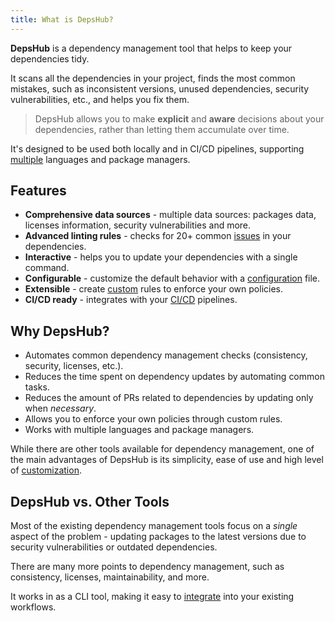 ```yaml
---
title: What is DepsHub?
---
```


**DepsHub** is a dependency management tool that helps to keep your dependencies tidy.

It scans all the dependencies in your project, finds the most common mistakes, such as inconsistent versions, unused dependencies, security vulnerabilities, etc., and helps you fix them.

> DepsHub allows you to make **explicit** and **aware** decisions about your dependencies, rather than letting them accumulate over time.

It's designed to be used both locally and in CI/CD pipelines, supporting [multiple](/misc/supported) languages and package managers.

## Features

- **Comprehensive data sources** - multiple data sources: packages data, licenses information, security vulnerabilities and more.
- **Advanced linting rules** - checks for 20+ common [issues](/reference/rules) in your dependencies.
- **Interactive** - helps you to update your dependencies with a single command.
- **Configurable** - customize the default behavior with a [configuration](/reference/configuration-file) file.
- **Extensible** - create [custom](/guides/custom) rules to enforce your own policies.
- **CI/CD ready** - integrates with your [CI/CD](/guides/integrations) pipelines.


## Why DepsHub?

- Automates common dependency management checks (consistency, security, licenses, etc.).
- Reduces the time spent on dependency updates by automating common tasks.
- Reduces the amount of PRs related to dependencies by updating only when _necessary_.
- Allows you to enforce your own policies through custom rules.
- Works with multiple languages and package managers.

While there are other tools available for dependency management, one of the main advantages of DepsHub is its simplicity, ease of use and high level of [customization](/reference/configuration-file/).

## DepsHub vs. Other Tools

Most of the existing dependency management tools focus on a _single_ aspect of the problem - updating packages to the latest versions due to security vulnerabilities or outdated dependencies.

There are many more points to dependency management, such as consistency, licenses, maintainability, and more.

It works in as a CLI tool, making it easy to [integrate](/guides/integrations) into your existing workflows.
